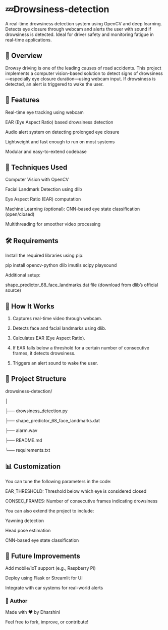 # 💤Drowsiness-detection
A real-time drowsiness detection system using OpenCV and deep learning. Detects eye closure through webcam and alerts the user with sound if drowsiness is detected. Ideal for driver safety and monitoring fatigue in real-time applications.

## 📌 Overview

Drowsy driving is one of the leading causes of road accidents. This project implements a computer vision-based solution to detect signs of drowsiness—especially eye closure duration—using webcam input. If drowsiness is detected, an alert is triggered to wake the user.


## 🎯 Features

Real-time eye tracking using webcam

EAR (Eye Aspect Ratio) based drowsiness detection

Audio alert system on detecting prolonged eye closure

Lightweight and fast enough to run on most systems

Modular and easy-to-extend codebase


## 🧠 Techniques Used

Computer Vision with OpenCV

Facial Landmark Detection using dlib

Eye Aspect Ratio (EAR) computation

Machine Learning (optional): CNN-based eye state classification (open/closed)

Multithreading for smoother video processing



## 🛠 Requirements

Install the required libraries using pip:

pip install opencv-python dlib imutils scipy playsound

Additional setup:

shape_predictor_68_face_landmarks.dat file (download from dlib’s official source)



## 🚀 How It Works

1. Captures real-time video through webcam.


2. Detects face and facial landmarks using dlib.


3. Calculates EAR (Eye Aspect Ratio).


4. If EAR falls below a threshold for a certain number of consecutive frames, it detects drowsiness.


5. Triggers an alert sound to wake the user.

## 📁 Project Structure

drowsiness-detection/

│

├── drowsiness_detection.py

├── shape_predictor_68_face_landmarks.dat

├── alarm.wav

├── README.md

└── requirements.txt


## 📊 Customization

You can tune the following parameters in the code:

EAR_THRESHOLD: Threshold below which eye is considered closed

CONSEC_FRAMES: Number of consecutive frames indicating drowsiness


You can also extend the project to include:

Yawning detection

Head pose estimation

CNN-based eye state classification


## 🧩 Future Improvements

Add mobile/IoT support (e.g., Raspberry Pi)

Deploy using Flask or Streamlit for UI

Integrate with car systems for real-world alerts

### 📌 Author

Made with ❤️ by Dharshini

Feel free to fork, improve, or contribute!
